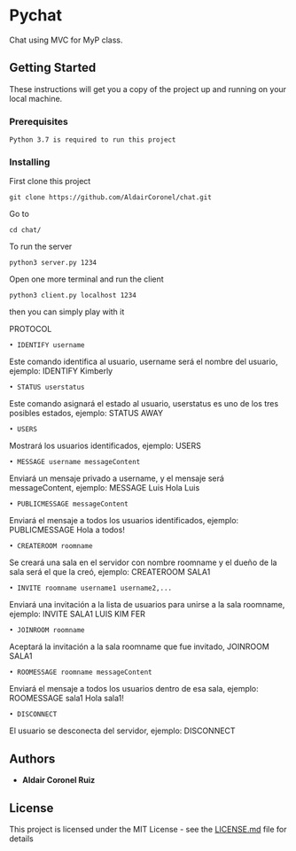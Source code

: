 # Pychat

Chat using MVC for MyP class.

## Getting Started

These instructions will get you a copy of the project up and running on your local machine.

### Prerequisites


```
Python 3.7 is required to run this project
```

### Installing

First clone this project

```
git clone https://github.com/AldairCoronel/chat.git
```
Go to
```
cd chat/
```
To run the server

```
python3 server.py 1234
```

Open one more terminal and run the client

```
python3 client.py localhost 1234
```

then you can simply play with it

PROTOCOL

```
• IDENTIFY username
```
Este comando identifica al usuario, username será el nombre del usuario, ejemplo: IDENTIFY Kimberly
```
• STATUS userstatus
```
Este comando asignará el estado al usuario, userstatus es uno de los tres posibles estados, ejemplo: STATUS
AWAY
```
• USERS
```
Mostrará los usuarios identificados, ejemplo: USERS
```
• MESSAGE username messageContent
```
Enviará un mensaje privado a username, y el mensaje será messageContent, ejemplo: MESSAGE Luis Hola
Luis
```
• PUBLICMESSAGE messageContent
```
Enviará el mensaje a todos los usuarios identificados, ejemplo: PUBLICMESSAGE Hola a todos!
```
• CREATEROOM roomname
```
Se creará una sala en el servidor con nombre roomname y el dueño de la sala será el que la creó, ejemplo:
CREATEROOM SALA1
```
• INVITE roomname username1 username2,...
```
Enviará una invitación a la lista de usuarios para unirse a la sala roomname, ejemplo: INVITE SALA1 LUIS
KIM FER
```
• JOINROOM roomname
```
Aceptará la invitación a la sala roomname que fue invitado, JOINROOM SALA1
```
• ROOMESSAGE roomname messageContent
```
Enviará el mensaje a todos los usuarios dentro de esa sala, ejemplo: ROOMESSAGE sala1 Hola sala1!

```
• DISCONNECT
```
El usuario se desconecta del servidor, ejemplo: DISCONNECT




## Authors

* **Aldair Coronel Ruiz**
## License

This project is licensed under the MIT License - see the [LICENSE.md](LICENSE.md) file for details


